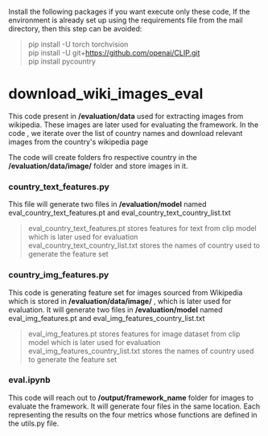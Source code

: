
Install the following packages if you want execute only these code, If the environment is already set up using the requirements file from the mail directory, then this step can be avoided:

> pip install -U torch torchvision <br>
> pip install -U git+https://github.com/openai/CLIP.git <br>
> pip install pycountry

# download_wiki_images_eval

This code present in **/evaluation/data** used for extracting images from wikipedia. These images are later used for evaluating the framework. In the code , we iterate over the list of country names and download relevant images from the country's wikipedia page 

The code will create folders fro respective country in the **/evaluation/data/image/** folder and store images in it.


### country_text_features.py

This file will generate two files in **/evaluation/model** named  eval_country_text_features.pt and eval_country_text_country_list.txt 

> eval_country_text_features.pt stores features for text from clip model which is later used for evaluation <br>
> eval_country_text_country_list.txt stores the names of country used to generate the feature set


### country_img_features.py

This code is generating feature set for images sourced from Wikipedia which is stored in **/evaluation/data/image/** , which is later used for evaluation. It will generate two files in **/evaluation/model** named  eval_img_features.pt and eval_img_features_country_list.txt 

> eval_img_features.pt stores features for image dataset from clip model which is later used for evaluation <br>
> eval_img_features_country_list.txt stores the names of country used to generate the feature set

### eval.ipynb

This code will reach out to **/output/framework_name** folder for images to evaluate the framework. It will generate four files in the same location. Each representing the results on the four metrics whose functions are defined in the utils.py file. 

